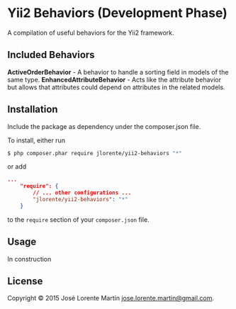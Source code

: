 Yii2 Behaviors (Development Phase)
==================================

A compilation of useful behaviors for the Yii2 framework.

## Included Behaviors

**ActiveOrderBehavior** - A behavior to handle a sorting field in models of the 
same type.
**EnhancedAttributeBehavior** - Acts like the attribute behavior but allows that 
attributes could depend on attributes in the related models.

## Installation

Include the package as dependency under the composer.json file.

To install, either run

```bash
$ php composer.phar require jlorente/yii2-behaviors "*"
```

or add

```json
...
    "require": {
        // ... other configurations ...
        "jlorente/yii2-behaviors": "*"
    }
```

to the ```require``` section of your `composer.json` file.

## Usage

In construction

## License 
Copyright &copy; 2015 José Lorente Martín <jose.lorente.martin@gmail.com>.